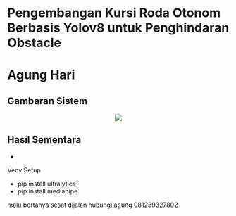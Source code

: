 # Pengembangan Kursi Roda Otonom Berbasis Yolov8 untuk Penghindaran Obstacle
# Agung Hari

## Gambaran Sistem
<p align="center">
  <img src="https://github.com/AgungHari/Pengembangan-Kursi-Roda-Otonom-Berbasis-Yolov8-untuk-Penghindaran-Obstacle/assets/169495092/5356efed-6fee-4ab9-80a8-9e0e866b007a">
</p>

## Hasil Sementara
-

Venv Setup
- pip install ultralytics
- pip install mediapipe

malu bertanya sesat dijalan hubungi agung 081239327802
